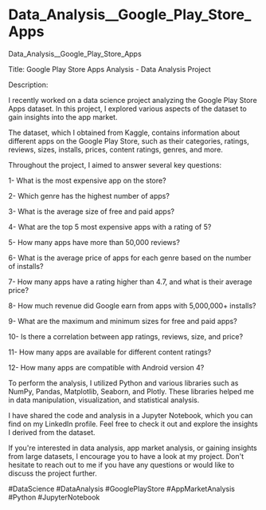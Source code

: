 # Data_Analysis__Google_Play_Store_Apps
Data_Analysis__Google_Play_Store_Apps

Title: Google Play Store Apps Analysis - Data Analysis Project



Description:

I recently worked on a data science project analyzing the Google Play Store Apps dataset. In this project, I explored various aspects of the dataset to gain insights into the app market.



The dataset, which I obtained from Kaggle, contains information about different apps on the Google Play Store, such as their categories, ratings, reviews, sizes, installs, prices, content ratings, genres, and more.



Throughout the project, I aimed to answer several key questions:



1-     What is the most expensive app on the store?

2-     Which genre has the highest number of apps?

3-     What is the average size of free and paid apps?

4-     What are the top 5 most expensive apps with a rating of 5?

5-     How many apps have more than 50,000 reviews?

6-     What is the average price of apps for each genre based on the number of installs?

7-     How many apps have a rating higher than 4.7, and what is their average price?

8-     How much revenue did Google earn from apps with 5,000,000+ installs?

9-     What are the maximum and minimum sizes for free and paid apps?

10-  Is there a correlation between app ratings, reviews, size, and price?

11-  How many apps are available for different content ratings?

12-  How many apps are compatible with Android version 4?

To perform the analysis, I utilized Python and various libraries such as NumPy, Pandas, Matplotlib, Seaborn, and Plotly. These libraries helped me in data manipulation, visualization, and statistical analysis.



I have shared the code and analysis in a Jupyter Notebook, which you can find on my LinkedIn profile. Feel free to check it out and explore the insights I derived from the dataset.



If you're interested in data analysis, app market analysis, or gaining insights from large datasets, I encourage you to have a look at my project. Don't hesitate to reach out to me if you have any questions or would like to discuss the project further.









#DataScience #DataAnalysis #GooglePlayStore #AppMarketAnalysis #Python #JupyterNotebook
